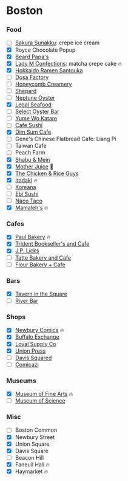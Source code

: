 Boston
======

### Food
- [ ] [Sakura Sunakku](http://www.sakurasunakku.com/index.html): crepe ice cream
- [x] Royce Chocolate Popup
- [x] [Beard Papa's](http://beardpapa.com/)
- [x] [Lady M Confections](https://www.ladym.com/): matcha crepe cake :fire:
- [x] [Hokkaido Ramen Santouka](https://www.santouka.co.jp/en)
- [ ] [Dosa Factory](http://dosaboston.com/)
- [ ] [Honeycomb Creamery](http://www.honeycombcreamery.com/)
- [ ] [Shepard](http://www.shepardcooks.com/)
- [ ] [Neptune Oyster](http://www.neptuneoyster.com/)
- [x] [Legal Seafood](http://www.legalseafoods.com/)
- [ ] [Select Oyster Bar](http://www.selectboston.com/)
- [ ] [Yume Wo Katare](http://www.yumewokatare.com/)
- [ ] [Cafe Sushi](http://www.yumewokatare.com/)
- [x] [Dim Sum Cafe](http://www.dimsumcafe.com/)
- [ ] Gene's Chinese Flatbread Cafe: Liang Pi
- [ ] Taiwan Cafe
- [ ] Peach Farm
- [x] [Shabu &amp; Mein](http://www.shabumein.com/)
- [x] [Mother Juice](http://www.motherjuiceboston.com/) :poop:
- [x] [The Chicken &amp; Rice Guys](http://cnrguys.com/)
- [x] [Itadaki](http://www.itadakiboston.com/) :fire:
- [ ] [Koreana](http://koreanaboston.com/)
- [ ] [Ebi Sushi](http://ebisushi.com/)
- [ ] [Naco Taco](http://nacocentral.com/)
- [x] [Mamaleh's](http://mamalehs.com/) :fire:

### Cafes
- [x] [Paul Bakery](http://www.paul-usa.com/en/) :fire:
- [x] [Trident Bookseller's and Cafe](http://tridentbookscafe.com/)
- [x] [J.P. Licks](http://www.jplicks.com/)
- [ ] [Tatte Bakery and Cafe](http://tattebakery.com/)
- [ ] [Flour Bakery + Cafe](http://flourbakery.com/)

### Bars
- [x] [Tavern in the Square](http://taverninthesquare.com/)
- [ ] [River Bar](http://river-bar.com/)

### Shops
- [x] [Newbury Comics](https://www.newburycomics.com/) :fire:
- [x] [Buffalo Exchange](http://www.buffaloexchange.com/)
- [x] [Loyal Supply Co](http://loyalsupplyco.com/)
- [x] [Union Press](http://www.unionpressprints.com/)
- [ ] [Davis Squared](http://www.davissquared.com/)
- [ ] [Comicazi](http://www.comicazi.com/)

### Museums
- [x] [Museum of Fine Arts](http://www.mfa.org/) :fire:
- [ ] [Museum of Science](https://www.mos.org/)

### Misc
- [ ] Boston Common
- [x] Newbury Street
- [x] Union Square
- [x] Davis Square
- [ ] Beacon Hill
- [x] Faneuil Hall :fire:
- [x] Haymarket :fire:
